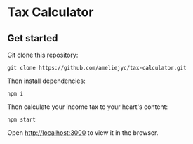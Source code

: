# Tax Calculator

## Get started

Git clone this repository:

`git clone https://github.com/ameliejyc/tax-calculator.git`

Then install dependencies:

`npm i`

Then calculate your income tax to your heart's content:

`npm start`

Open [http://localhost:3000](http://localhost:3000) to view it in the browser.
